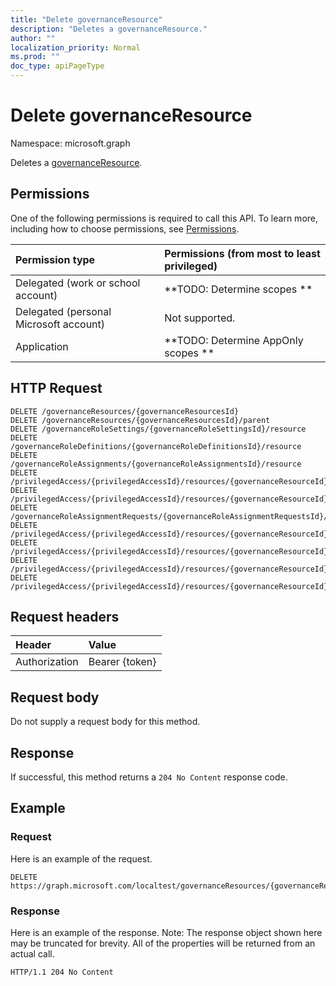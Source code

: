 ```yaml
---
title: "Delete governanceResource"
description: "Deletes a governanceResource."
author: ""
localization_priority: Normal
ms.prod: ""
doc_type: apiPageType
---
```


# Delete governanceResource

Namespace: microsoft.graph

Deletes a [governanceResource](../resources/governanceresource.md).

## Permissions
One of the following permissions is required to call this API. To learn more, including how to choose permissions, see [Permissions](/concepts/permissions-reference.md).

|Permission type|Permissions (from most to least privileged)|
|:---|:---|
|Delegated (work or school account)|**TODO: Determine scopes **|
|Delegated (personal Microsoft account)|Not supported.|
|Application|**TODO: Determine AppOnly scopes **|

## HTTP Request
<!-- {
  "blockType": "ignored"
}
-->
``` http
DELETE /governanceResources/{governanceResourcesId}
DELETE /governanceResources/{governanceResourcesId}/parent
DELETE /governanceRoleSettings/{governanceRoleSettingsId}/resource
DELETE /governanceRoleDefinitions/{governanceRoleDefinitionsId}/resource
DELETE /governanceRoleAssignments/{governanceRoleAssignmentsId}/resource
DELETE /privilegedAccess/{privilegedAccessId}/resources/{governanceResourceId}
DELETE /privilegedAccess/{privilegedAccessId}/resources/{governanceResourceId}/parent
DELETE /governanceRoleAssignmentRequests/{governanceRoleAssignmentRequestsId}/resource
DELETE /privilegedAccess/{privilegedAccessId}/resources/{governanceResourceId}/roleDefinitions/{governanceRoleDefinitionId}/resource
DELETE /privilegedAccess/{privilegedAccessId}/resources/{governanceResourceId}/roleAssignments/{governanceRoleAssignmentId}/resource
DELETE /privilegedAccess/{privilegedAccessId}/resources/{governanceResourceId}/roleDefinitions/{governanceRoleDefinitionId}/roleSetting/resource
DELETE /privilegedAccess/{privilegedAccessId}/resources/{governanceResourceId}/roleAssignmentRequests/{governanceRoleAssignmentRequestId}/resource
```

## Request headers
|Header|Value|
|:---|:---|
|Authorization|Bearer {token}|

## Request body
Do not supply a request body for this method.

## Response
If successful, this method returns a `204 No Content` response code.

## Example

### Request
Here is an example of the request.
<!-- {
  "blockType": "request",
  "name": "delete_governanceresource"
}
-->
``` http
DELETE https://graph.microsoft.com/localtest/governanceResources/{governanceResourcesId}
```

### Response
Here is an example of the response. Note: The response object shown here may be truncated for brevity. All of the properties will be returned from an actual call.
<!-- {
  "blockType": "response",
  "truncated": true
}
-->
``` http
HTTP/1.1 204 No Content
```

